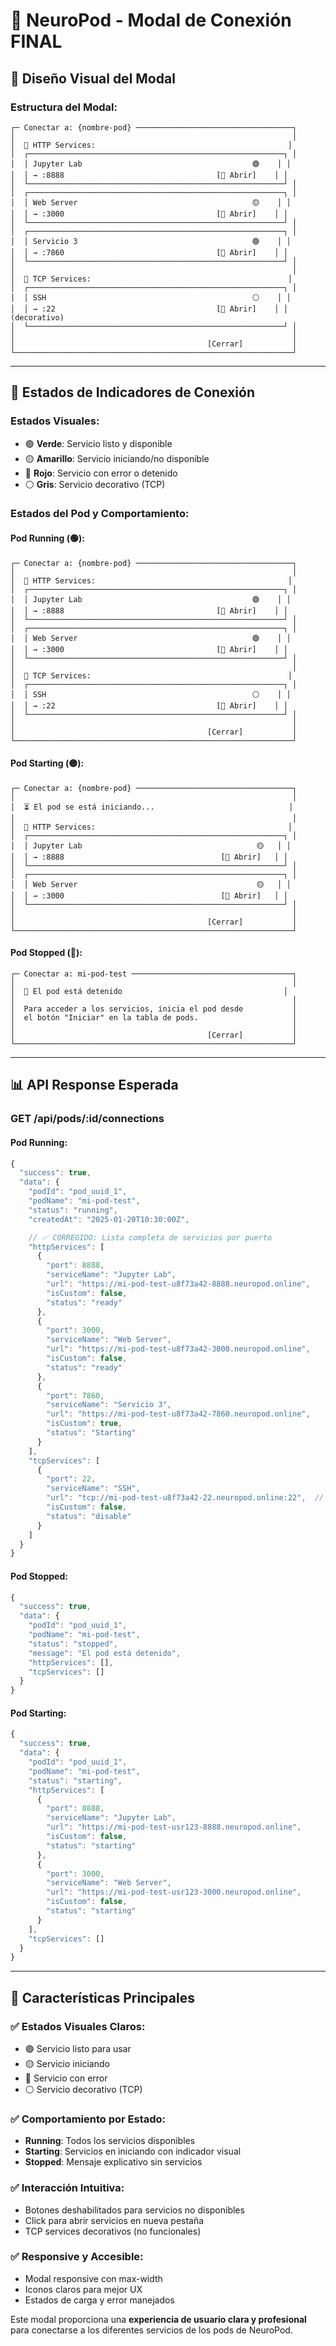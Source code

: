 # 🔗 NeuroPod - Modal de Conexión FINAL

## 🎨 **Diseño Visual del Modal**

### **Estructura del Modal:**
```
┌─ Conectar a: {nombre-pod} ───────────────────────────────────┐
│                                                              │
│  📡 HTTP Services:                                           │
│  ┌─────────────────────────────────────────────────────────┐ │
│  │ Jupyter Lab                                      🟢    │ │
│  │ → :8888                                  [🔗 Abrir]    │ │
│  └─────────────────────────────────────────────────────────┘ │
│  ┌─────────────────────────────────────────────────────────┐ │
│  │ Web Server                                       🟡    │ │
│  │ → :3000                                  [🔗 Abrir]    │ │
│  └─────────────────────────────────────────────────────────┘ │
│  ┌─────────────────────────────────────────────────────────┐ │
│  │ Servicio 3                                       🟢    │ │
│  │ → :7860                                  [🔗 Abrir]    │ │
│  └─────────────────────────────────────────────────────────┘ │
│                                                              │
│  🔌 TCP Services:                                            │
│  ┌─────────────────────────────────────────────────────────┐ │
│  │ SSH                                              ⚪    │ │
│  │ → :22                                    [🔗 Abrir]    │ │ (decorativo)
│  └─────────────────────────────────────────────────────────┘ │
│                                                              │
│                                           [Cerrar]           │
└──────────────────────────────────────────────────────────────┘
```

---

## 🎯 **Estados de Indicadores de Conexión**

### **Estados Visuales:**
- 🟢 **Verde**: Servicio listo y disponible
- 🟡 **Amarillo**: Servicio iniciando/no disponible
- 🔴 **Rojo**: Servicio con error o detenido
- ⚪ **Gris**: Servicio decorativo (TCP)

### **Estados del Pod y Comportamiento:**

#### **Pod Running (🟢):**
```
┌─ Conectar a: {nombre-pod} ───────────────────────────────────┐
│                                                              │
│  📡 HTTP Services:                                           │
│  ┌─────────────────────────────────────────────────────────┐ │
│  │ Jupyter Lab                                      🟢    │ │
│  │ → :8888                                  [🔗 Abrir]    │ │
│  └─────────────────────────────────────────────────────────┘ │
│  ┌─────────────────────────────────────────────────────────┐ │
│  │ Web Server                                       🟢    │ │
│  │ → :3000                                  [🔗 Abrir]    │ │
│  └─────────────────────────────────────────────────────────┘ │
│                                                              │
│  🔌 TCP Services:                                            │
│  ┌─────────────────────────────────────────────────────────┐ │
│  │ SSH                                              ⚪    │ │
│  │ → :22                                    [🔗 Abrir]    │ │
│  └─────────────────────────────────────────────────────────┘ │
│                                                              │
│                                           [Cerrar]           │
└──────────────────────────────────────────────────────────────┘
```

#### **Pod Starting (🟡):**
```
┌─ Conectar a: {nombre-pod} ───────────────────────────────────┐
│                                                              │
│  ⏳ El pod se está iniciando...                              │
│                                                              │
│  📡 HTTP Services:                                           │
│  ┌─────────────────────────────────────────────────────────┐ │
│  │ Jupyter Lab                                       🟡   │ │
│  │ → :8888                                   [🔗 Abrir]   │ │
│  └─────────────────────────────────────────────────────────┘ │
│  ┌─────────────────────────────────────────────────────────┐ │
│  │ Web Server                                        🟡   │ │
│  │ → :3000                                   [🔗 Abrir]   │ │
│  └─────────────────────────────────────────────────────────┘ │
│                                                              │
│                                           [Cerrar]           │
└──────────────────────────────────────────────────────────────┘
```

#### **Pod Stopped (🔴):**
```
┌─ Conectar a: mi-pod-test ────────────────────────────────────┐
│                                                              │
│  🛑 El pod está detenido                                    │
│                                                              │
│  Para acceder a los servicios, inicia el pod desde           │
│  el botón "Iniciar" en la tabla de pods.                     │
│                                                              │
│                                           [Cerrar]           │
└──────────────────────────────────────────────────────────────┘
```

---

## 📊 **API Response Esperada**

### **GET /api/pods/:id/connections**

#### **Pod Running:**
```javascript
{
  "success": true,
  "data": {
    "podId": "pod_uuid_1",
    "podName": "mi-pod-test",
    "status": "running",
    "createdAt": "2025-01-20T10:30:00Z",

    // ✅ CORREGIDO: Lista completa de servicios por puerto
    "httpServices": [
      {
        "port": 8888,
        "serviceName": "Jupyter Lab",
        "url": "https://mi-pod-test-u8f73a42-8888.neuropod.online",
        "isCustom": false,
        "status": "ready"
      },
      {
        "port": 3000,
        "serviceName": "Web Server",
        "url": "https://mi-pod-test-u8f73a42-3000.neuropod.online",
        "isCustom": false,
        "status": "ready"
      },
      {
        "port": 7860,
        "serviceName": "Servicio 3",
        "url": "https://mi-pod-test-u8f73a42-7860.neuropod.online",
        "isCustom": true,
        "status": "Starting"
      }
    ],
    "tcpServices": [
      {
        "port": 22,
        "serviceName": "SSH",
        "url": "tcp://mi-pod-test-u8f73a42-22.neuropod.online:22",  // No funcional, no pensado en implementar
        "isCustom": false,
        "status": "disable"
      }
    ]
  }
}
```

#### **Pod Stopped:**
```javascript
{
  "success": true,
  "data": {
    "podId": "pod_uuid_1",
    "podName": "mi-pod-test",
    "status": "stopped",
    "message": "El pod está detenido",
    "httpServices": [],
    "tcpServices": []
  }
}
```

#### **Pod Starting:**
```javascript
{
  "success": true,
  "data": {
    "podId": "pod_uuid_1",
    "podName": "mi-pod-test",
    "status": "starting",
    "httpServices": [
      {
        "port": 8888,
        "serviceName": "Jupyter Lab",
        "url": "https://mi-pod-test-usr123-8888.neuropod.online",
        "isCustom": false,
        "status": "starting"
      },
      {
        "port": 3000,
        "serviceName": "Web Server",
        "url": "https://mi-pod-test-usr123-3000.neuropod.online",
        "isCustom": false,
        "status": "starting"
      }
    ],
    "tcpServices": []
  }
}
```

---

## 🎯 **Características Principales**

### ✅ **Estados Visuales Claros:**
- 🟢 Servicio listo para usar
- 🟡 Servicio iniciando
- 🔴 Servicio con error
- ⚪ Servicio decorativo (TCP)

### ✅ **Comportamiento por Estado:**
- **Running**: Todos los servicios disponibles
- **Starting**: Servicios en iniciando con indicador visual
- **Stopped**: Mensaje explicativo sin servicios

### ✅ **Interacción Intuitiva:**
- Botones deshabilitados para servicios no disponibles
- Click para abrir servicios en nueva pestaña
- TCP services decorativos (no funcionales)

### ✅ **Responsive y Accesible:**
- Modal responsive con max-width
- Iconos claros para mejor UX
- Estados de carga y error manejados

Este modal proporciona una **experiencia de usuario clara y profesional** para conectarse a los diferentes servicios de los pods de NeuroPod.